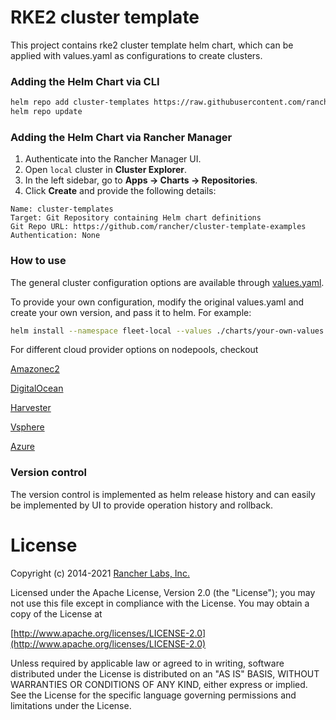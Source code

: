 # RKE2 cluster template

This project contains rke2 cluster template helm chart, which can be applied with values.yaml as configurations to create clusters.

### Adding the Helm Chart via CLI

```bash
helm repo add cluster-templates https://raw.githubusercontent.com/rancher/cluster-template-examples/main
helm repo update
```

### Adding the Helm Chart via Rancher Manager

1. Authenticate into the Rancher Manager UI.
2. Open `local` cluster in **Cluster Explorer**.
3. In the left sidebar, go to **Apps -> Charts -> Repositories**.
4. Click **Create** and provide the following details:

```
Name: cluster-templates
Target: Git Repository containing Helm chart definitions
Git Repo URL: https://github.com/rancher/cluster-template-examples
Authentication: None
```

### How to use

The general cluster configuration options are available through [values.yaml](./charts/values.yaml).

To provide your own configuration, modify the original values.yaml and create your own version, and pass it to helm. For example:

```bash
helm install --namespace fleet-local --values ./charts/your-own-values.yaml do-cluster ./charts
```

For different cloud provider options on nodepools, checkout

[Amazonec2](./charts/values-aws.yaml)

[DigitalOcean](./charts/values-do.yaml)

[Harvester](./charts/values-harvester.yaml)

[Vsphere](./charts/values-vsphere.yaml)

[Azure](./charts/values-azure.yaml)

### Version control

The version control is implemented as helm release history and can easily be implemented by UI to provide operation history and rollback.

# License

Copyright (c) 2014-2021 [Rancher Labs, Inc.](http://rancher.com)

Licensed under the Apache License, Version 2.0 (the "License");
you may not use this file except in compliance with the License.
You may obtain a copy of the License at

[http://www.apache.org/licenses/LICENSE-2.0](http://www.apache.org/licenses/LICENSE-2.0)

Unless required by applicable law or agreed to in writing, software
distributed under the License is distributed on an "AS IS" BASIS,
WITHOUT WARRANTIES OR CONDITIONS OF ANY KIND, either express or implied.
See the License for the specific language governing permissions and
limitations under the License.
